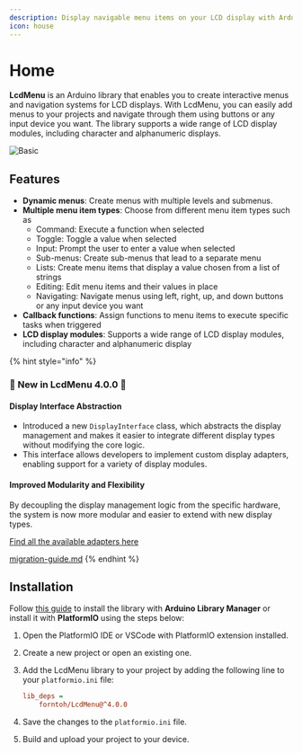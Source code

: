 ```yaml
---
description: Display navigable menu items on your LCD display with Arduino
icon: house
---
```


# Home

**LcdMenu** is an Arduino library that enables you to create interactive menus and navigation systems for LCD displays. With LcdMenu, you can easily add menus to your projects and navigate through them using buttons or any input device you want. The library supports a wide range of LCD display modules, including character and alphanumeric displays.

<div align="left">

<img src="https://i.imgur.com/nViET8b.gif" alt="Basic">

</div>

## Features <a href="#features" id="features"></a>

* **Dynamic menus**: Create menus with multiple levels and submenus.
* **Multiple menu item types**: Choose from different menu item types such as
  * Command: Execute a function when selected
  * Toggle: Toggle a value when selected
  * Input: Prompt the user to enter a value when selected
  * Sub-menus: Create sub-menus that lead to a separate menu
  * Lists: Create menu items that display a value chosen from a list of strings
  * Editing: Edit menu items and their values in place
  * Navigating: Navigate menus using left, right, up, and down buttons or any input device you want
* **Callback functions**: Assign functions to menu items to execute specific tasks when triggered
* **LCD display modules**: Supports a wide range of LCD display modules, including character and alphanumeric display

{% hint style="info" %}
### 🚀 New in LcdMenu 4.0.0 🚀

#### Display Interface Abstraction

* Introduced a new `DisplayInterface` class, which abstracts the display management and makes it easier to integrate different display types without modifying the core logic.
* This interface allows developers to implement custom display adapters, enabling support for a variety of display modules.



#### Improved Modularity and Flexibility

By decoupling the display management logic from the specific hardware, the system is now more modular and easier to extend with new display types.

[Find all the available adapters here](https://github.com/forntoh/LcdMenu/tree/master/src/interface)

[migration-guide.md](reference/migration-guide.md "mention")
{% endhint %}

## Installation <a href="#installation" id="installation"></a>

Follow [this guide](https://www.ardu-badge.com/LcdMenu) to install the library with **Arduino Library Manager** or install it with **PlatformIO** using the steps below:

1. Open the PlatformIO IDE or VSCode with PlatformIO extension installed.
2. Create a new project or open an existing one.
3.  Add the LcdMenu library to your project by adding the following line to your `platformio.ini` file:

    ```ini
    lib_deps =
        forntoh/LcdMenu@^4.0.0
    ```
4. Save the changes to the `platformio.ini` file.
5. Build and upload your project to your device.
